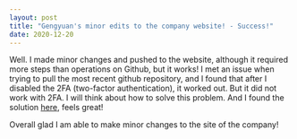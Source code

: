 ```yaml
---
layout: post
title: "Gengyuan's minor edits to the company website! - Success!"
date: 2020-12-20
---
```


Well. I made minor changes and pushed to the website, although it required more steps than operations on Github, but it works! I met an issue when trying to pull the most recent github repository, and I found that after I disabled the 2FA (two-factor authentication), it worked out. But it did not work with 2FA. I will think about how to solve this problem. And I found the solution [here](https://webkul.com/blog/github-push-with-two-factor-authentication/), feels great!

Overall glad I am able to make minor changes to the site of the company!
